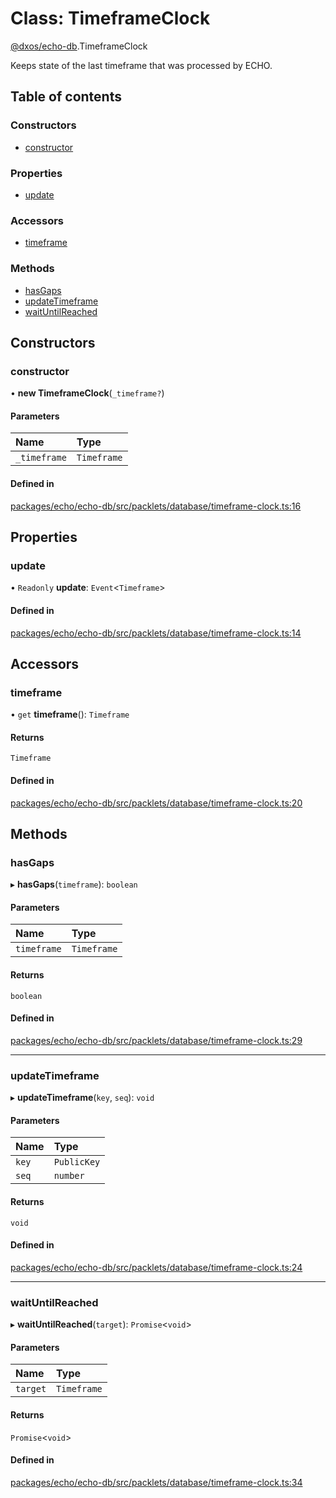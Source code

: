 # Class: TimeframeClock

[@dxos/echo-db](../modules/dxos_echo_db.md).TimeframeClock

Keeps state of the last timeframe that was processed by ECHO.

## Table of contents

### Constructors

- [constructor](dxos_echo_db.TimeframeClock.md#constructor)

### Properties

- [update](dxos_echo_db.TimeframeClock.md#update)

### Accessors

- [timeframe](dxos_echo_db.TimeframeClock.md#timeframe)

### Methods

- [hasGaps](dxos_echo_db.TimeframeClock.md#hasgaps)
- [updateTimeframe](dxos_echo_db.TimeframeClock.md#updatetimeframe)
- [waitUntilReached](dxos_echo_db.TimeframeClock.md#waituntilreached)

## Constructors

### constructor

• **new TimeframeClock**(`_timeframe?`)

#### Parameters

| Name | Type |
| :------ | :------ |
| `_timeframe` | `Timeframe` |

#### Defined in

[packages/echo/echo-db/src/packlets/database/timeframe-clock.ts:16](https://github.com/dxos/dxos/blob/32ae9b579/packages/echo/echo-db/src/packlets/database/timeframe-clock.ts#L16)

## Properties

### update

• `Readonly` **update**: `Event`<`Timeframe`\>

#### Defined in

[packages/echo/echo-db/src/packlets/database/timeframe-clock.ts:14](https://github.com/dxos/dxos/blob/32ae9b579/packages/echo/echo-db/src/packlets/database/timeframe-clock.ts#L14)

## Accessors

### timeframe

• `get` **timeframe**(): `Timeframe`

#### Returns

`Timeframe`

#### Defined in

[packages/echo/echo-db/src/packlets/database/timeframe-clock.ts:20](https://github.com/dxos/dxos/blob/32ae9b579/packages/echo/echo-db/src/packlets/database/timeframe-clock.ts#L20)

## Methods

### hasGaps

▸ **hasGaps**(`timeframe`): `boolean`

#### Parameters

| Name | Type |
| :------ | :------ |
| `timeframe` | `Timeframe` |

#### Returns

`boolean`

#### Defined in

[packages/echo/echo-db/src/packlets/database/timeframe-clock.ts:29](https://github.com/dxos/dxos/blob/32ae9b579/packages/echo/echo-db/src/packlets/database/timeframe-clock.ts#L29)

___

### updateTimeframe

▸ **updateTimeframe**(`key`, `seq`): `void`

#### Parameters

| Name | Type |
| :------ | :------ |
| `key` | `PublicKey` |
| `seq` | `number` |

#### Returns

`void`

#### Defined in

[packages/echo/echo-db/src/packlets/database/timeframe-clock.ts:24](https://github.com/dxos/dxos/blob/32ae9b579/packages/echo/echo-db/src/packlets/database/timeframe-clock.ts#L24)

___

### waitUntilReached

▸ **waitUntilReached**(`target`): `Promise`<`void`\>

#### Parameters

| Name | Type |
| :------ | :------ |
| `target` | `Timeframe` |

#### Returns

`Promise`<`void`\>

#### Defined in

[packages/echo/echo-db/src/packlets/database/timeframe-clock.ts:34](https://github.com/dxos/dxos/blob/32ae9b579/packages/echo/echo-db/src/packlets/database/timeframe-clock.ts#L34)
